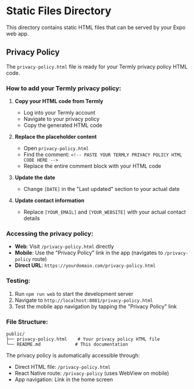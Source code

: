 # Static Files Directory

This directory contains static HTML files that can be served by your Expo web app.

## Privacy Policy

The `privacy-policy.html` file is ready for your Termly privacy policy HTML code.

### How to add your Termly privacy policy:

1. **Copy your HTML code from Termly**
   - Log into your Termly account
   - Navigate to your privacy policy
   - Copy the generated HTML code

2. **Replace the placeholder content**
   - Open `privacy-policy.html`
   - Find the comment: `<!-- PASTE YOUR TERMLY PRIVACY POLICY HTML CODE HERE -->`
   - Replace the entire comment block with your HTML code

3. **Update the date**
   - Change `[DATE]` in the "Last updated" section to your actual date

4. **Update contact information**
   - Replace `[YOUR_EMAIL]` and `[YOUR_WEBSITE]` with your actual contact details

### Accessing the privacy policy:

- **Web**: Visit `/privacy-policy.html` directly
- **Mobile**: Use the "Privacy Policy" link in the app (navigates to `/privacy-policy` route)
- **Direct URL**: `https://yourdomain.com/privacy-policy.html`

### Testing:

1. Run `npm run web` to start the development server
2. Navigate to `http://localhost:8081/privacy-policy.html`
3. Test the mobile app navigation by tapping the "Privacy Policy" link

### File Structure:

```
public/
├── privacy-policy.html    # Your privacy policy HTML file
└── README.md             # This documentation
```

The privacy policy is automatically accessible through:
- Direct HTML file: `/privacy-policy.html`
- React Native route: `/privacy-policy` (uses WebView on mobile)
- App navigation: Link in the home screen

